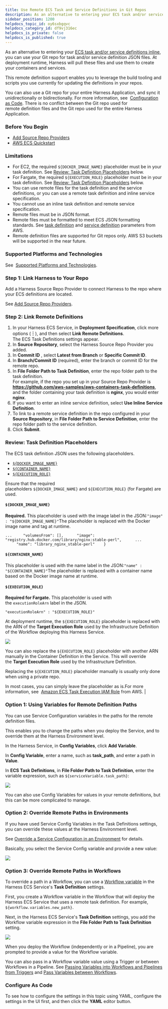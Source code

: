 ```yaml
---
title: Use Remote ECS Task and Service Definitions in Git Repos
description: As an alternative to entering your ECS task and/or service definitions inline , you can use your Git repo for task and/or service definition JSON files. At deployment runtime, Harness will pull these…
sidebar_position: 1200
helpdocs_topic_id: oy6sxbgqvc
helpdocs_category_id: df9vj316ec
helpdocs_is_private: false
helpdocs_is_published: true
---
```


As an alternative to entering your [ECS task and/or service definitions inline](ecs-services.md), you can use your Git repo for task and/or service definition JSON files. At deployment runtime, Harness will pull these files and use them to create your containers and services.

This remote definition support enables you to leverage the build tooling and scripts you use currently for updating the definitions in your repos.

You can also use a Git repo for your entire Harness Application, and sync it unidirectionally or bidirectionally. For more information, see  [Configuration as Code](../../../firstgen-platform/config-as-code/configuration-as-code.md). There is no conflict between the Git repo used for remote definition files and the Git repo used for the entire Harness Application.

### Before You Begin

* [Add Source Repo Providers](../../../firstgen-platform/account/manage-connectors/add-source-repo-providers.md)
* [AWS ECS Quickstart](../../../first-gen-quickstarts/aws-ecs-deployments.md)

### Limitations

* For EC2, the required `${DOCKER_IMAGE_NAME}` placeholder must be in your task definition. See [Review: Task Definition Placeholders](#review_task_definition_placeholders) below.
* For Fargate, the required `${EXECUTION_ROLE}` placeholder must be in your task definition. See [Review: Task Definition Placeholders](#review_task_definition_placeholders) below.
* You can use remote files for the task definition and the service definitions, or you can use a remote task definition and inline service specification.
* You cannot use an inline task definition and remote service specification.
* Remote files must be in JSON format.
* Remote files must be formatted to meet ECS JSON formatting standards. See [task definition](https://docs.aws.amazon.com/AmazonECS/latest/developerguide/task_definition_parameters.html) and [service definition](https://docs.aws.amazon.com/AmazonECS/latest/developerguide/service_definition_parameters.html) parameters from AWS.
* Remote definition files are supported for Git repos only. AWS S3 buckets will be supported in the near future.

### Supported Platforms and Technologies

See  [Supported Platforms and Technologies](../../../starthere-firstgen/supported-platforms.md).

### Step 1: Link Harness to Your Repo

Add a Harness Source Repo Provider to connect Harness to the repo where your ECS definitions are located.

See [Add Source Repo Providers](../../../firstgen-platform/account/manage-connectors/add-source-repo-providers.md).

### Step 2: Link Remote Definitions

1. In your Harness ECS Service, in **Deployment Specification**, click more options (**︙**), and then select **Link Remote Definitions**.  
The ECS Task Definitions settings appear.
2. In **Source Repository**, select the Harness Source Repo Provider you added.
3. In **Commit ID** , select **Latest from Branch** or **Specific Commit ID**.
4. In **Branch/Commit ID** (required), enter the branch or commit ID for the remote repo.
5. In **File Folder Path to Task Definition**, enter the repo folder path to the task definition.  
   For example, if the repo you set up in your Source Repo Provider is **https://github.com/aws-samples/aws-containers-task-definitions**, and the folder containing your task definition is **nginx**, you would enter **nginx**.
6. If you want to enter an inline service definition, select **Use Inline Service Definition**.
7. To link to a remote service definition in the repo configured in your **Source Repository**, in **File Folder Path to Service Definition**, enter the repo folder path to the service definition.
8. Click **Submit**.

### Review: Task Definition Placeholders

The ECS task definition JSON uses the following placeholders.

* [`${DOCKER_IMAGE_NAME}`](#docker_image_name)
* [`${CONTAINER_NAME}`](#container_name)
* [`${EXECUTION_ROLE}`](#execution_role)

Ensure that the required placeholders `${DOCKER_IMAGE_NAME}` and `${EXECUTION_ROLE}` (for Fargate) are used.

#### `${DOCKER_IMAGE_NAME}` 

**Required.** This placeholder is used with the image label in the JSON:`"image" : "${DOCKER_IMAGE_NAME}"`The placeholder is replaced with the Docker image name and tag at runtime.

```
...     "volumesFrom": [],      "image": "registry.hub.docker.com/library/nginx:stable-perl",      ...      "name": "library_nginx_stable-perl"    }
```

#### `${CONTAINER_NAME}` 

This placeholder is used with the name label in the JSON:`"name" : "${CONTAINER_NAME}"`The placeholder is replaced with a container name based on the Docker image name at runtime. 


#### `${EXECUTION_ROLE}` 

**Required for Fargate.** This placeholder is used with the `executionRoleArn` label in the JSON.

`"executionRoleArn" : "${EXECUTION_ROLE}"`

At deployment runtime, the `${EXECUTION_ROLE}` placeholder is replaced with the ARN of the **Target Execution Role** used by the Infrastructure Definition of the Workflow deploying this Harness Service.

![](./static/_fargate.png)

You can also replace the `${EXECUTION_ROLE}` placeholder with another ARN manually in the Container Definition in the Service. This will override the **Target Execution Role** used by the Infrastructure Definition.

Replacing the `${EXECUTION_ROLE}` placeholder manually is usually only done when using a private repo.

In most cases, you can simply leave the placeholder as is.For more information, see  [Amazon ECS Task Execution IAM Role](https://docs.aws.amazon.com/AmazonECS/latest/developerguide/task_execution_IAM_role.html) from AWS. |

### Option 1: Using Variables for Remote Definition Paths

You can use Service Configuration variables in the paths for the remote definition files.

This enables you to change the paths when you deploy the Service, and to override them at the Harness Environment level.

In the Harness Service, in **Config Variables**, click **Add Variable**.

In **Config Variable**, enter a name, such as **task\_path**, and enter a path in **Value**.

In **ECS Task Definitions**, in **File Folder Path to Task Definition**, enter the variable expression, such as `${serviceVariable.task_path}`:

![](./static/use-ecs-task-and-service-definitions-in-git-repos-33.png)

You can also use Config Variables for values in your remote definitions, but this can be more complicated to manage.

### Option 2: Override Remote Paths in Environments

If you have used Service Config Variables in the Task Definitions settings, you can override these values at the Harness Environment level.

See [Override a Service Configuration in an Environment](../../model-cd-pipeline/environments/override-service-files-and-variables-in-environments.md) for details.

Basically, you select the Service Config variable and provide a new value:

![](./static/use-ecs-task-and-service-definitions-in-git-repos-34.png)

### Option 3: Override Remote Paths in Workflows

To override a path in a Workflow, you can use a [Workflow variable](../../model-cd-pipeline/workflows/add-workflow-variables-new-template.md) in the Harness ECS Service's **Task Definition** settings.

First, you create a Workflow variable in the Workflow that will deploy the Harness ECS Service that uses a remote task definition. For example, `${workflow.variables.new_path}`.

Next, in the Harness ECS Service's **Task Definition** settings, you add the Workflow variable expression in the **File Folder Path to Task Definition** setting.

![](./static/use-ecs-task-and-service-definitions-in-git-repos-35.png)

When you deploy the Workflow (independently or in a Pipeline), you are prompted to provide a value for the Workflow variable.

You can also pass in a Workflow variable value using a Trigger or between Workflows in a Pipeline. See [Passing Variables into Workflows and Pipelines from Triggers](../../model-cd-pipeline/expressions/passing-variable-into-workflows.md) and [Pass Variables between Workflows](../../model-cd-pipeline/expressions/how-to-pass-variables-between-workflows.md).

### Configure As Code

To see how to configure the settings in this topic using YAML, configure the settings in the UI first, and then click the **YAML** editor button.


